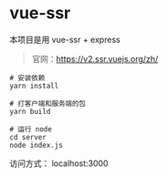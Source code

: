 # vue-ssr
本项目是用 vue-ssr + express
> 官网：https://v2.ssr.vuejs.org/zh/

```
# 安装依赖
yarn install

# 打客户端和服务端的包
yarn build

# 运行 node
cd server
node index.js
```

访问方式：
localhost:3000